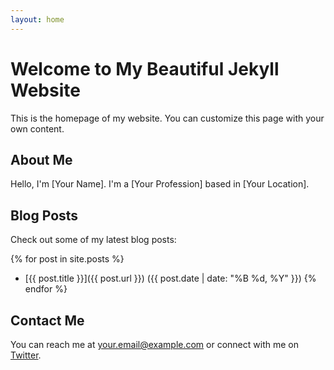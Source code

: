 ```yaml
---
layout: home
---
```


# Welcome to My Beautiful Jekyll Website

This is the homepage of my website. You can customize this page with your own content.

## About Me

Hello, I'm [Your Name]. I'm a [Your Profession] based in [Your Location].

## Blog Posts

Check out some of my latest blog posts:

{% for post in site.posts %}
- [{{ post.title }}]({{ post.url }}) ({{ post.date | date: "%B %d, %Y" }})
{% endfor %}

## Contact Me

You can reach me at [your.email@example.com](mailto:your.email@example.com) or connect with me on [Twitter](https://twitter.com/yourtwitterhandle).
